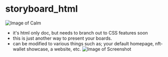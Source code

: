 # storyboard_html 
![Image of Calm](https://i.giphy.com/media/7W9znA8nbvIdt7FZxN/giphy.webp)
* it's html only doc, but needs to branch out to CSS features soon
* this is just another way to present your boards. 
* can be modified to various things such as; your default homepage, nft-wallet showcase, a website, etc.
![Image of Screenshot](screen_shot_01.tiff)
